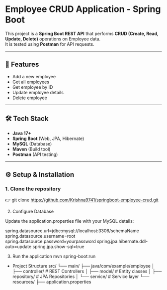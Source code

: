 # Employee CRUD Application - Spring Boot

This project is a **Spring Boot REST API** that performs **CRUD (Create, Read, Update, Delete)** operations on Employee data.  
It is tested using **Postman** for API requests.

---

## 🚀 Features
- Add a new employee  
- Get all employees  
- Get employee by ID  
- Update employee details  
- Delete employee  

---

## 🛠️ Tech Stack
- **Java 17+**  
- **Spring Boot** (Web, JPA, Hibernate)  
- **MySQL** (Database)  
- **Maven** (Build tool)  
- **Postman** (API testing)

---
## ⚙️ Setup & Installation

### 1. Clone the repository

👉 git clone https://github.com/Krishna9741/springboot-employee-crud.git

2. Configure Database

Update the application.properties file with your MySQL details:

spring.datasource.url=jdbc:mysql://localhost:3306/schemaName
spring.datasource.username=root
spring.datasource.password=yourpassword
spring.jpa.hibernate.ddl-auto=update
spring.jpa.show-sql=true

3. Run the application
mvn spring-boot:run

* Project Structure
src/
 └── main/
     ├── java/com/example/employee
     │   ├── controller/   # REST Controllers
     │   ├── model/        # Entity classes
     │   ├── repository/   # JPA Repositories
     │   └── service/      # Service layer
     └── resources/
         ├── application.properties
